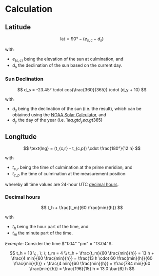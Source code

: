 # Calculation

## Latitude

$$ \text{lat} = 90° - (e_{s,c} - d_s) $$


with

- $e_(s,c)$ being the elevation of the sun at culmination, and
- $d_s$ the declination of the sun based on the current day.


### Sun Declination

$$ d_s = -23.45° \cdot cos(\frac{360}{365}) \cdot (d_y + 10) $$

with

- $d_s$ being the declination of the sun (i.e. the result), which can be obtained using the [NOAA Solar Calculator](https://gml.noaa.gov/grad/solcalc/), and
- $d_y$ the day of the year (i.e. $1 eq.gt d_y eq.gt 365$)



## Longitude

$$ \text{lng} = (t_{c,r} - t_{c,p}) \cdot \frac{180°}{12 h} $$

with

- $t_{c,r}$ being the time of culmination at the prime meridian, and
- $t_{c,p}$ the time of culmination at the measurement position

whereby all time values are 24-hour UTC [decimal hours](#decimal-hours).

### Decimal hours

$$ t_h + \frac{t_m}{60 \frac{min}{h}} $$

with

- $t_h$ being the hour part of the time, and
- $t_m$ the minute part of the time.

*Example*: Consider the time $"1:04" "pm" = "13:04"$:

$$
t_h = 13 \; , \; \; t_m = 4 \\
t_h + \frac{t_m}{60 \frac{min}{h}}
= 13 h + \frac{4 min}{60 \frac{min}{h}}
= \frac{13 h \cdot 60 \frac{min}{h}}{60 \frac{min}{h}} + \frac{4 min}{60 \frac{min}{h}}
= \frac{784 min}{60 \frac{min}{h}} = \frac{196}{15} h = 13.0 \bar{6} h
$$
